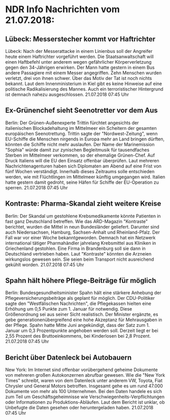 # NDR Info Nachrichten vom 21.07.2018:


## Lübeck: Messerstecher kommt vor Haftrichter
Lübeck: Nach der Messerattacke in einem Linienbus soll der Angreifer heute einem Haftrichter vorgeführt werden. Die Staatsanwaltschaft will einen Haftbefehl unter anderem wegen gefährlicher Körperverletzung gegen den 34-Jährigen erwirken. Der Mann hatte gestern in einem Bus andere Passagiere mit einem Messer angegriffen. Zehn Menschen wurden verletzt, drei von ihnen schwer. Über das Motiv der Tat ist noch nichts bekannt. Laut dem Innenministerium in Kiel gibt es keine Hinweise auf eine politische Radikalisierung des Mannes. Auch ein terroristischer Hintergrund ist demnach nahezu ausgeschlossen. 21.07.2018 07:45 Uhr 

## Ex-Grünenchef sieht Seenotretter vor dem Aus
Berlin: Der Grünen-Außenexperte Trittin fürchtet angesichts der italienischen Blockadehaltung im Mittelmeer ein Scheitern der gesamten europäischen Seenotrettung. Trittin sagte der "Nordwest-Zeitung", wenn EU-Schiffe die Menschen nirgends in Europa mehr an Land bringen dürften, könnten die Schiffe nicht mehr auslaufen. Der Name der Marinemission "Sophia" würde damit zur zynischen Begleitmusik für tausendfaches Sterben im Mittelmeer verkommen, so der ehemalige Grünen-Chef. Auf Druck Italiens will die EU den Einsatz offenbar überprüfen. Laut mehreren Nachrichtenagenturen haben sich Diplomaten am Abend auf eine Frist von fünf Wochen verständigt. Innerhalb dieses Zeitraums solle entschieden werden, wie mit Flüchtlingen im Mittelmeer künftig umgegangen wird. Italien hatte gestern damit gedroht, seine Häfen für Schiffe der EU-Operation zu sperren. 21.07.2018 07:45 Uhr 

## Kontraste: Pharma-Skandal zieht weitere Kreise
Berlin: Der Skandal um gestohlene Krebsmedikamente könnte Patienten in fast ganz Deutschland betreffen. Wie das ARD-Magazin "Kontraste" berichtet, wurden die Mittel in neun Bundesländer geliefert. Darunter sind auch Niedersachsen, Hamburg, Sachsen-Anhalt und Rheinland-Pfalz. Der Fall war vor einer Woche bekanntgeworden. Demnach hat ein Netzwerk international tätiger Pharmahändler jahrelang Krebsmittel aus Kliniken in Griechenland gestohlen. Eine Firma in Brandenburg soll sie dann in Deutschland vertrieben haben. Laut "Kontraste" könnten die Arzneien wirkungslos gewesen sein. Sie seien beim Transport nicht ausreichend gekühlt worden. 21.07.2018 07:45 Uhr 

## Spahn hält höhere Pflege-Beiträge für möglich
Berlin: 	Bundesgesundheitsminister Spahn hält eine stärkere Anhebung der Pflegeversicherungsbeiträge als geplant für möglich. Der CDU-Politiker sagte den "Westfälischen Nachrichten", die Pflegekassen hielten eine Erhöhung um 0,5 Punkte zum 1. Januar für notwendig. Diese Größenordnung sei aus seiner Sicht realistisch. Der Minister ergänzte, es gebe generationenübergreifend eine hohe Akzeptanz für Mehrausgaben in der Pflege. Spahn hatte Mitte Juni angekündigt, dass der Satz zum 1. Januar um 0,3 Prozentpunkte angehoben werden soll. Derzeit liegt er bei 2,55 Prozent des Bruttoeinkommens, bei Kinderlosen bei 2,8 Prozent. 21.07.2018 07:45 Uhr 

## Bericht über Datenleck bei Autobauern
New York: Im Internet sind offenbar vorübergehend geheime Dokumente von mehreren großen Autokonzernen abrufbar gewesen. Wie die "New York Times" schreibt, waren von dem Datenleck unter anderem VW, Toyota, Fiat Chrysler und General Motors betroffen. Insgesamt gehe es um rund 47.000 Dokumente von mehr als 100 Unternehmen. Bei den Daten handele es sich zum Teil um Geschäftsgeheimnisse wie Verschwiegenheits-Verpflichtungen oder Informationen zu Produktions-Abläufen. Laut dem Bericht ist unklar, ob Unbefugte die Daten gesehen oder heruntergeladen haben. 21.07.2018 07:45 Uhr 
